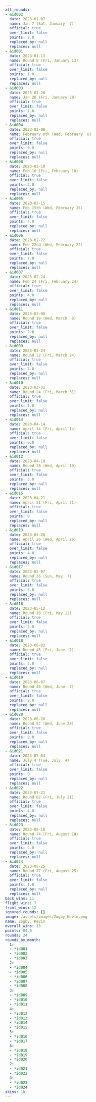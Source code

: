 ```yaml
---
all_rounds:
- &id002
  date: 2023-01-07
  name: Jan 7 (Sat, January  7)
  official: true
  over_limit: false
  points: 7.0
  replaced_by: null
  replaces: null
- &id001
  date: 2023-01-13
  name: Round 6 (Fri, January 13)
  official: true
  over_limit: false
  points: 1.0
  replaced_by: null
  replaces: null
- &id003
  date: 2023-01-20
  name: Jan 20 (Fri, January 20)
  official: true
  over_limit: false
  points: 1.0
  replaced_by: null
  replaces: null
- &id004
  date: 2023-02-08
  name: February 8th (Wed, February  8)
  official: true
  over_limit: false
  points: 9.0
  replaced_by: null
  replaces: null
- &id008
  date: 2023-02-10
  name: Feb 10 (Fri, February 10)
  official: true
  over_limit: false
  points: 2.0
  replaced_by: null
  replaces: null
- &id005
  date: 2023-02-15
  name: Feb 15th (Wed, February 15)
  official: true
  over_limit: false
  points: 4.0
  replaced_by: null
  replaces: null
- &id006
  date: 2023-02-22
  name: Feb 22nd (Wed, February 22)
  official: true
  over_limit: false
  points: 7.0
  replaced_by: null
  replaces: null
- &id007
  date: 2023-02-24
  name: Feb 24 (Fri, February 24)
  official: true
  over_limit: false
  points: 4.0
  replaced_by: null
  replaces: null
- &id011
  date: 2023-03-08
  name: Round 19 (Wed, March  8)
  official: true
  over_limit: false
  points: 2.0
  replaced_by: null
  replaces: null
- &id009
  date: 2023-03-24
  name: Round 22 (Fri, March 24)
  official: true
  over_limit: false
  points: 7.0
  replaced_by: null
  replaces: null
- &id010
  date: 2023-03-31
  name: Round 24 (Fri, March 31)
  official: true
  over_limit: false
  points: 1.0
  replaced_by: null
  replaces: null
- &id014
  date: 2023-04-14
  name: April 14 (Fri, April 14)
  official: true
  over_limit: false
  points: 6.0
  replaced_by: null
  replaces: null
- &id012
  date: 2023-04-19
  name: Round 28 (Wed, April 19)
  official: true
  over_limit: false
  points: 3.0
  replaced_by: null
  replaces: null
- &id015
  date: 2023-04-21
  name: April 21 (Fri, April 21)
  official: true
  over_limit: false
  points: 0
  replaced_by: null
  replaces: null
- &id013
  date: 2023-04-26
  name: April 26 (Wed, April 26)
  official: true
  over_limit: false
  points: 4.0
  replaced_by: null
  replaces: null
- &id017
  date: 2023-05-07
  name: Round 36 (Sun, May  7)
  official: true
  over_limit: false
  points: 3.0
  replaced_by: null
  replaces: null
- &id016
  date: 2023-05-12
  name: Round 38 (Fri, May 12)
  official: true
  over_limit: false
  points: 2.0
  replaced_by: null
  replaces: null
- &id018
  date: 2023-06-02
  name: Round 45 (Fri, June  2)
  official: true
  over_limit: false
  points: 2.0
  replaced_by: null
  replaces: null
- &id019
  date: 2023-06-07
  name: Round 46 (Wed, June  7)
  official: true
  over_limit: false
  points: 2.0
  replaced_by: null
  replaces: null
- &id020
  date: 2023-06-28
  name: Round 52 (Wed, June 28)
  official: true
  over_limit: false
  points: 8.0
  replaced_by: null
  replaces: null
- &id021
  date: 2023-07-04
  name: July 4 (Tue, July  4)
  official: true
  over_limit: false
  points: 0
  replaced_by: null
  replaces: null
- &id022
  date: 2023-07-21
  name: Round 62 (Fri, July 21)
  official: true
  over_limit: false
  points: 4.0
  replaced_by: null
  replaces: null
- &id023
  date: 2023-08-18
  name: Round 74 (Fri, August 18)
  official: true
  over_limit: false
  points: 4.0
  replaced_by: null
  replaces: null
- &id024
  date: 2023-08-25
  name: Round 77 (Fri, August 25)
  official: true
  over_limit: false
  points: 1.0
  replaced_by: null
  replaces: null
back_wins: 11
flight_wins: 7
front_wins: 12
ignored_rounds: []
image: /assets/images/Zogby_Kevin.png
name: Zogby, Kevin
overall_wins: 13
points: 84.0
rounds: 24
rounds_by_month:
  1:
  - *id001
  - *id002
  - *id003
  2:
  - *id004
  - *id005
  - *id006
  - *id007
  - *id008
  3:
  - *id009
  - *id010
  - *id011
  4:
  - *id012
  - *id013
  - *id014
  - *id015
  5:
  - *id016
  - *id017
  6:
  - *id018
  - *id019
  - *id020
  7:
  - *id021
  - *id022
  8:
  - *id023
  - *id024
skins: 10
---
```

